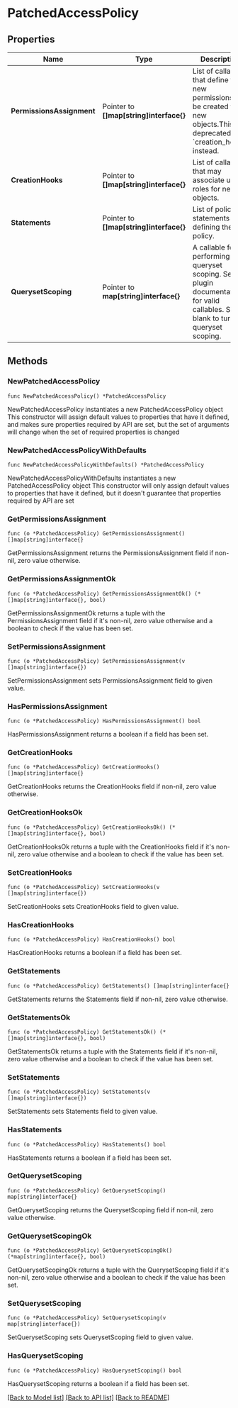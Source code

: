 # PatchedAccessPolicy

## Properties

Name | Type | Description | Notes
------------ | ------------- | ------------- | -------------
**PermissionsAssignment** | Pointer to **[]map[string]interface{}** | List of callables that define the new permissions to be created for new objects.This is deprecated. Use &#x60;creation_hooks&#x60; instead. | [optional] 
**CreationHooks** | Pointer to **[]map[string]interface{}** | List of callables that may associate user roles for new objects. | [optional] 
**Statements** | Pointer to **[]map[string]interface{}** | List of policy statements defining the policy. | [optional] 
**QuerysetScoping** | Pointer to **map[string]interface{}** | A callable for performing queryset scoping. See plugin documentation for valid callables. Set to blank to turn off queryset scoping. | [optional] 

## Methods

### NewPatchedAccessPolicy

`func NewPatchedAccessPolicy() *PatchedAccessPolicy`

NewPatchedAccessPolicy instantiates a new PatchedAccessPolicy object
This constructor will assign default values to properties that have it defined,
and makes sure properties required by API are set, but the set of arguments
will change when the set of required properties is changed

### NewPatchedAccessPolicyWithDefaults

`func NewPatchedAccessPolicyWithDefaults() *PatchedAccessPolicy`

NewPatchedAccessPolicyWithDefaults instantiates a new PatchedAccessPolicy object
This constructor will only assign default values to properties that have it defined,
but it doesn't guarantee that properties required by API are set

### GetPermissionsAssignment

`func (o *PatchedAccessPolicy) GetPermissionsAssignment() []map[string]interface{}`

GetPermissionsAssignment returns the PermissionsAssignment field if non-nil, zero value otherwise.

### GetPermissionsAssignmentOk

`func (o *PatchedAccessPolicy) GetPermissionsAssignmentOk() (*[]map[string]interface{}, bool)`

GetPermissionsAssignmentOk returns a tuple with the PermissionsAssignment field if it's non-nil, zero value otherwise
and a boolean to check if the value has been set.

### SetPermissionsAssignment

`func (o *PatchedAccessPolicy) SetPermissionsAssignment(v []map[string]interface{})`

SetPermissionsAssignment sets PermissionsAssignment field to given value.

### HasPermissionsAssignment

`func (o *PatchedAccessPolicy) HasPermissionsAssignment() bool`

HasPermissionsAssignment returns a boolean if a field has been set.

### GetCreationHooks

`func (o *PatchedAccessPolicy) GetCreationHooks() []map[string]interface{}`

GetCreationHooks returns the CreationHooks field if non-nil, zero value otherwise.

### GetCreationHooksOk

`func (o *PatchedAccessPolicy) GetCreationHooksOk() (*[]map[string]interface{}, bool)`

GetCreationHooksOk returns a tuple with the CreationHooks field if it's non-nil, zero value otherwise
and a boolean to check if the value has been set.

### SetCreationHooks

`func (o *PatchedAccessPolicy) SetCreationHooks(v []map[string]interface{})`

SetCreationHooks sets CreationHooks field to given value.

### HasCreationHooks

`func (o *PatchedAccessPolicy) HasCreationHooks() bool`

HasCreationHooks returns a boolean if a field has been set.

### GetStatements

`func (o *PatchedAccessPolicy) GetStatements() []map[string]interface{}`

GetStatements returns the Statements field if non-nil, zero value otherwise.

### GetStatementsOk

`func (o *PatchedAccessPolicy) GetStatementsOk() (*[]map[string]interface{}, bool)`

GetStatementsOk returns a tuple with the Statements field if it's non-nil, zero value otherwise
and a boolean to check if the value has been set.

### SetStatements

`func (o *PatchedAccessPolicy) SetStatements(v []map[string]interface{})`

SetStatements sets Statements field to given value.

### HasStatements

`func (o *PatchedAccessPolicy) HasStatements() bool`

HasStatements returns a boolean if a field has been set.

### GetQuerysetScoping

`func (o *PatchedAccessPolicy) GetQuerysetScoping() map[string]interface{}`

GetQuerysetScoping returns the QuerysetScoping field if non-nil, zero value otherwise.

### GetQuerysetScopingOk

`func (o *PatchedAccessPolicy) GetQuerysetScopingOk() (*map[string]interface{}, bool)`

GetQuerysetScopingOk returns a tuple with the QuerysetScoping field if it's non-nil, zero value otherwise
and a boolean to check if the value has been set.

### SetQuerysetScoping

`func (o *PatchedAccessPolicy) SetQuerysetScoping(v map[string]interface{})`

SetQuerysetScoping sets QuerysetScoping field to given value.

### HasQuerysetScoping

`func (o *PatchedAccessPolicy) HasQuerysetScoping() bool`

HasQuerysetScoping returns a boolean if a field has been set.


[[Back to Model list]](../README.md#documentation-for-models) [[Back to API list]](../README.md#documentation-for-api-endpoints) [[Back to README]](../README.md)


